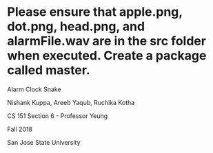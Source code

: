 # Please ensure that apple.png, dot.png, head.png, and alarmFile.wav are in the src folder when executed. Create a package called master.

Alarm Clock Snake

Nishank Kuppa, Areeb Yaqub, Ruchika Kotha

CS 151 Section 6 - Professor Yeung

Fall 2018

San Jose State University
